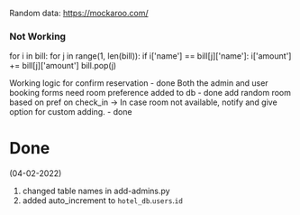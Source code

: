 Random data:
https://mockaroo.com/

### Not Working
for i in bill:
                    for j in range(1, len(bill)):
                        if i['name'] == bill[j]['name']:
                            i['amount'] += bill[j]['amount']
                            bill.pop(j)

Working logic for confirm reservation - done
Both the admin and user booking forms need room preference added to db - done
add random room based on pref on check_in -> In case room not available, notify and give option for custom adding. - done


# Done

(04-02-2022)

1. changed table names in add-admins.py
2. added auto_increment to `hotel_db`.`users`.`id`
